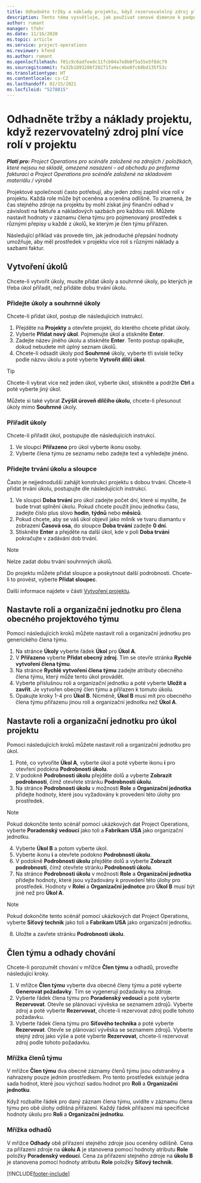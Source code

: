 ```yaml
---
title: Odhadněte tržby a náklady projektu, když rezervovatelný zdroj plní více rolí v projektu
description: Tento téma vysvětluje, jak používat cenové dimenze k podpoře odhadů cen a nákladů pro zdroj, který v projektu plní více rolí.
author: rumant
manager: tfehr
ms.date: 11/16/2020
ms.topic: article
ms.service: project-operations
ms.reviewer: kfend
ms.author: rumant
ms.openlocfilehash: f01c9c6adfeedc11fcb04a7e8b8f5a55e5f8dc79
ms.sourcegitcommit: fa32b1893286f20271fa4ec4be8fc68bd135f53c
ms.translationtype: HT
ms.contentlocale: cs-CZ
ms.lasthandoff: 02/15/2021
ms.locfileid: "5278815"
---
```

# <a name="estimate-project-sales-and-costs-when-a-bookable-resource-fills-multiple-roles-on-a-project"></a>Odhadněte tržby a náklady projektu, když rezervovatelný zdroj plní více rolí v projektu 

_**Platí pro:** Project Operations pro scénáře založené na zdrojích / položkách, které nejsou na skladě, omezené nasazení – od obchodu po proforma fakturaci a Project Operations pro scénáře založené na skladovém materiálu / výrobě_ 

Projektové společnosti často potřebují, aby jeden zdroj zaplnil více rolí v projektu. Každá role může být oceněna a oceněna odlišně. To znamená, že čas stejného zdroje na projektu by mohl získat jiný finanční odhad v závislosti na faktuře a nákladových sazbách pro každou roli. Můžete nastavit hodnoty v záznamu člena týmu pro pojmenovaný prostředek s různými přepisy u každé z úkolů, ke kterým je člen týmu přiřazen.

Následující příklad vás provede tím, jak jednoduché přepsání hodnoty umožňuje, aby měl prostředek v projektu více rolí s různými náklady a sazbami faktur.

## <a name="create-tasks"></a>Vytvoření úkolů
Chcete-li vytvořit úkoly, musíte přidat úkoly a souhrnné úkoly, po kterých je třeba úkol přiřadit, než přidáte dobu trvání úkolu. 

### <a name="add-tasks-and-summary-tasks"></a>Přidejte úkoly a souhrnné úkoly
Chcete-li přidat úkol, postup dle následujících instrukcí.

1. Přejděte na **Projekty** a otevřete projekt, do kterého chcete přidat úkoly.
2. Vyberte **Přidat nový úkol**. Pojmenujte úkol a stiskněte **Enter**.
3. Zadejte název jiného úkolu a stiskněte **Enter**. Tento postup opakujte, dokud nebudete mít úplný seznam úkolů.
3. Chcete-li odsadit úkoly pod **Souhrnné** úkoly, vyberte tři svislé tečky podle názvu úkolu a poté vyberte **Vytvořit dílčí úkol**. 

  > [!TIP]
  > Chcete-li vybrat více než jeden úkol, vyberte úkol, stiskněte a podržte **Ctrl** a poté vyberte jiný úkol.
  >
  > Můžete si také vybrat **Zvýšit úroveň dílčího úkolu**, chcete-li přesunout úkoly mimo **Souhrnné** úkoly.

### <a name="assign-tasks"></a>Přiřadit úkoly

Chcete-li přiřadit úkol, postupujte dle následujících instrukcí.

1. Ve sloupci **Přiřazeno** pro úkol vyberte ikonu osoby.
2. Vyberte člena týmu ze seznamu nebo zadejte text a vyhledejte jméno.

### <a name="add-task-duration-and-columns"></a>Přidejte trvání úkolu a sloupce

Často je nejjednodušší zahájit konstrukci projektu s dobou trvání. Chcete-li přidat trvání úkolu, postupujte dle následujících instrukcí.

1. Ve sloupci **Doba trvání** pro úkol zadejte počet dní, které si myslíte, že bude trvat splnění úkolu. Pokud chcete použít jinou jednotku času, zadejte číslo plus slovo **hodin**, **týdnů** nebo **měsíců**.
2. Pokud chcete, aby se váš úkol objevil jako milník ve tvaru diamantu v zobrazení **Časová osa**, do sloupce **Doba trvání** zadejte **0 dní**.
3. Stiskněte **Enter** a přejděte na další úkol, kde v poli **Doba trvání** pokračujte v zadávání dob trvání.

  > [!NOTE]
  > Nelze zadat dobu trvání souhrnných úkolů.

Do projektu můžete přidat sloupce a poskytnout další podrobnosti. Chcete-li to provést, vyberte **Přidat sloupec**. 

Další informace najdete v části [Vytvoření projektu](https://support.microsoft.com/en-us/office/create-a-project-a5b5e823-fb2e-45fd-be00-7d84422d9749).

## <a name="set-up-the-role-and-organization-unit-for-a-generic-project-team-member"></a>Nastavte roli a organizační jednotku pro člena obecného projektového týmu
Pomocí následujících kroků můžete nastavit roli a organizační jednotku pro generického člena týmu.

1. Na stránce **Úkoly** vyberte řádek **Úkol** pro **Úkol A**. 
2. V **Přiřazeno** vyberte **Přidat obecný zdroj**. Tím se otevře stránka **Rychlé vytvoření člena týmu**.
3. Na stránce **Rychlé vytvoření člena týmu** zadejte atributy obecného člena týmu, který může tento úkol provádět.
4. Vyberte příslušnou roli a organizační jednotku a poté vyberte **Uložit a zavřít**. Je vytvořen obecný člen týmu a přiřazen k tomuto úkolu. 
5. Opakujte kroky 1-4 pro **Úkol B**. Nicméně, **Úkol B** musí mít pro obecného člena týmu přiřazenu jinou roli a organizační jednotku než **Úkol A**. 

## <a name="set-up-the-role-and-organization-unit-for-a-project-task"></a>Nastavte roli a organizační jednotku pro úkol projektu
Pomocí následujících kroků můžete nastavit roli a organizační jednotku pro úkol.

1. Poté, co vytvoříte **Úkol A**, vyberte úkol a poté vyberte ikonu **i** pro otevření podokna **Podrobnosti úkolu**. 
2. V podokně **Podrobnosti úkolu** přejděte dolů a vyberte **Zobrazit podrobnosti**, čímž otevřete stránku **Podrobnosti úkolu**.
3. Na stránce **Podrobnosti úkolu** v možnosti **Role** a **Organizační jednotka** přidejte hodnoty, které jsou vyžadovány k provedení této úlohy pro prostředek. 

  > [!NOTE]
  > Pokud dokončíte tento scénář pomocí ukázkových dat Project Operations, vyberte **Poradenský vedoucí** jako toli a **Fabrikam USA** jako organizační jednotku.

4. Vyberte **Úkol B** a potom vyberte úkol.
5. Vyberte ikonu **i** a otevřete podokno **Podrobnosti úkolu**. 
6. V podokně **Podrobnosti úkolu** přejděte dolů a vyberte **Zobrazit podrobnosti**, čímž otevřete stránku **Podrobnosti úkolu**.
7. Na stránce **Podrobnosti úkolu** v možnosti **Role** a **Organizační jednotka** přidejte hodnoty, které jsou vyžadovány k provedení této úlohy pro prostředek. Hodnoty v **Rolei** a **Organizační jednotce** pro **Úkol B** musí být jiné než pro **Úkol A**. 

  > [!NOTE]
  > Pokud dokončíte tento scénář pomocí ukázkových dat Project Operations, vyberte **Síťový technik** jako toli a **Fabrikam USA** jako organizační jednotku.

8. Uložte a zavřete stránku **Podrobnosti úkolu**. 

## <a name="team-member-and-estimates-behavior"></a>Člen týmu a odhady chování 
Chcete-li porozumět chování v mřížce **Člen týmu** a odhadů, proveďte následující kroky.

1. V mřížce **Člen týmu** vyberte dva obecné členy týmu a poté vyberte **Generovat požadavky**. Tím se vygenerují požadavky na zdroje. 
2. Vyberte řádek člena týmu pro **Poradenský vedoucí** a poté vyberte **Rezervovat**. Otevře se plánovací vývěska se seznamem zdrojů. Vyberte zdroj a poté vyberte **Rezervovat**, chcete-li rezervovat zdroj podle tohoto požadavku.
3. Vyberte řádek člena týmu pro **Síťového technika** a poté vyberte **Rezervovat**. Otevře se plánovací vývěska se seznamem zdrojů. Vyberte stejný zdroj jako výše a poté vyberte **Rezervovat**, chcete-li rezervovat zdroj podle tohoto požadavku.

### <a name="team-member-grid"></a>Mřížka členů týmu 

V mřížce **Člen týmu** dva obecné záznamy členů týmu jsou odstraněny a nahrazeny pouze jedním prostředkem. Pro tento prostředek existuje jedna sada hodnot, které jsou výchozí sadou hodnot pro **Roli** a **Organizační jednotku**.

Když rozbalíte řádek pro daný záznam člena týmu, uvidíte v záznamu člena týmu pro obě úlohy odlišná přiřazení. Každý řádek přiřazení má specifické hodnoty úkolu pro **Roli** a **Organizační jednotku**. 

### <a name="estimates-grid"></a>Mřížka odhadů 

V mřížce **Odhady** obě přiřazení stejného zdroje jsou oceněny odlišně. Cena za přiřazení zdroje na **úkolu A** je stanovena pomocí hodnoty atributu **Role** položky **Poradenský vedoucí**. Cena za přiřazení stejného zdroje na **úkolu B** je stanovena pomocí hodnoty atributu **Role** položky **Síťový technik**.


[!INCLUDE[footer-include](../includes/footer-banner.md)]